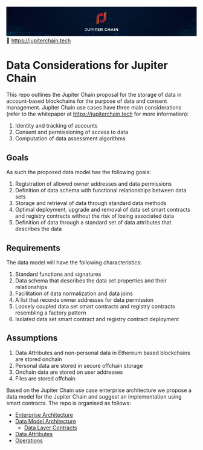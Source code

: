 ![Banner](https://github.com/JupiterChain/data-considerations/blob/master/images/Github%20Header.jpg)
:rocket: https://jupiterchain.tech

# Data Considerations for Jupiter Chain

This repo outlines the Jupiter Chain proposal for the storage of data in account-based blockchains for the purpose of data and consent management. Jupiter Chain use cases have three main considerations (refer to the whitepaper at https://jupiterchain.tech for more information):
1. Identity and tracking of accounts
2. Consent and permissioning of access to data
3. Computation of data assessment algorithms

## Goals
As such the proposed data model has the following goals:
1. Registration of allowed owner addresses and data permissions
2. Definition of data schema with functional relationships between data sets
3. Storage and retrieval of data through standard data methods
4. Optimal deployment, upgrade and removal of data set smart contracts and registry contracts without the risk of losing associated data
5. Definition of data through a standard set of data attributes that describes the data

## Requirements
The data model will have the following characteristics:
1. Standard functions and signatures
2. Data schema that describes the data set properties and their relationships
3. Facilitation of data normalization and data joins
4. A list that records owner addresses for data permission
5. Loosely coupled data set smart contracts and registry contracts resembling a factory pattern
6. Isolated data set smart contract and registry contract deployment

## Assumptions
1. Data Attributes and non-personal data in Ethereum based blockchains are stored onchain 
2. Personal data are stored in secure offchain storage
3. Onchain data are stored on user addresses
4. Files are stored offchain

Based on the Jupiter Chain use case enterprise architecture we propose a data model for the Jupiter Chain and suggest an implementation using smart contracts. The repo is organised as follows:
* [Enterprise Architecture](../master/Architecture/Enterprise.md)
* [Data Model Architecture](../master/Architecture/DataModel)
    * [Data Layer Contracts](../master/Architecture/DataContracts)
* [Data Attributes](../master/DataAttributes/DataAttributes)
* [Operations](../master/Operations/Operations)
